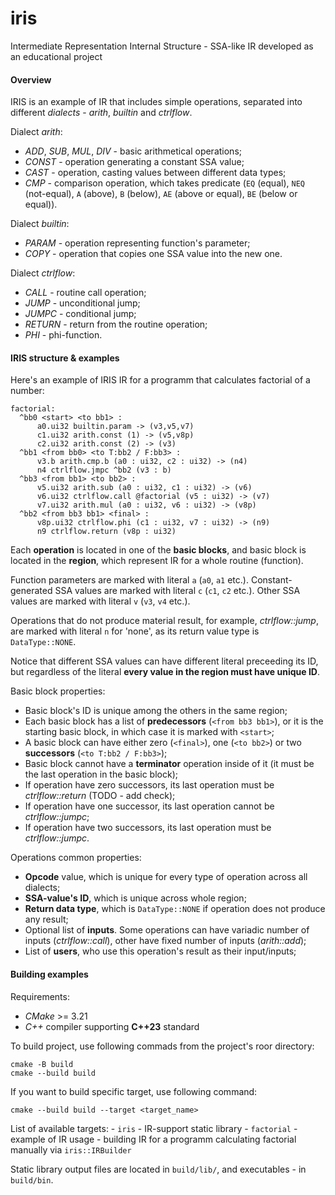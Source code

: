 # iris
Intermediate Representation Internal Structure - SSA-like IR developed as an educational project

#### Overview

IRIS is an example of IR that includes simple operations, separated into different _dialects_ - _arith_, _builtin_ and _ctrlflow_.

Dialect _arith_:
- _ADD_, _SUB_, _MUL_, _DIV_ - basic arithmetical operations;
- _CONST_ - operation generating a constant SSA value;
- _CAST_ - operation, casting values between different data types;
- _CMP_ - comparison operation, which takes predicate (``EQ`` (equal), ``NEQ`` (not-equal), ``A`` (above), ``B`` (below), ``AE`` (above or equal), ``BE`` (below or equal)).

Dialect _builtin_:
- _PARAM_ - operation representing function's parameter;
- _COPY_ - operation that copies one SSA value into the new one.
    
Dialect _ctrlflow_:
- _CALL_ - routine call operation;
- _JUMP_ - unconditional jump;
- _JUMPC_ - conditional jump;
- _RETURN_ - return from the routine operation;
- _PHI_ - phi-function.

#### IRIS structure & examples

Here's an example of IRIS IR for a programm that calculates factorial of a number:
```text
factorial:
  ^bb0 <start> <to bb1> :
      a0.ui32 builtin.param -> (v3,v5,v7)
      c1.ui32 arith.const (1) -> (v5,v8p)
      c2.ui32 arith.const (2) -> (v3)
  ^bb1 <from bb0> <to T:bb2 / F:bb3> :
      v3.b arith.cmp.b (a0 : ui32, c2 : ui32) -> (n4)
      n4 ctrlflow.jmpc ^bb2 (v3 : b)
  ^bb3 <from bb1> <to bb2> :
      v5.ui32 arith.sub (a0 : ui32, c1 : ui32) -> (v6)
      v6.ui32 ctrlflow.call @factorial (v5 : ui32) -> (v7)
      v7.ui32 arith.mul (a0 : ui32, v6 : ui32) -> (v8p)
  ^bb2 <from bb3 bb1> <final> :
      v8p.ui32 ctrlflow.phi (c1 : ui32, v7 : ui32) -> (n9)
      n9 ctrlflow.return (v8p : ui32)
```

Each **operation** is located in one of the **basic blocks**, and basic block is located in the **region**, which represent IR for a whole routine (function).

Function parameters are marked with literal ``a`` (``a0``, ``a1`` etc.).
Constant-generated SSA values are marked with literal ``c`` (``c1``, ``c2`` etc.).
Other SSA values are marked with literal ``v`` (``v3``, ``v4`` etc.).

Operations that do not produce material result, for example, _ctrlflow::jump_, are marked with literal ``n`` for 'none', as its return value type is ``DataType::NONE``.

Notice that different SSA values can have different literal preceeding its ID, but regardless of the literal **every value in the region must have unique ID**.

Basic block properties:
- Basic block's ID is unique among the others in the same region;
- Each basic block has a list of **predecessors** (``<from bb3 bb1>``), or it is the starting basic block, in which case it is marked with ``<start>``;
- A basic block can have either zero (``<final>``), one (``<to bb2>``) or two **successors** (``<to T:bb2 / F:bb3>``);
- Basic block cannot have a **terminator** operation inside of it (it must be the last operation in the basic block);
- If operation have zero successors, its last operation must be _ctrlflow::return_ (TODO - add check);
- If operation have one successor, its last operation cannot be _ctrlflow::jumpc_;
- If operation have two successors, its last operation must be _ctrlflow::jumpc_.

Operations common properties:
- **Opcode** value, which is unique for every type of operation across all dialects;
- **SSA-value's ID**, which is unique across whole region;
- **Return data type**, which is ``DataType::NONE`` if operation does not produce any result;
- Optional list of **inputs**. Some operations can have variadic number of inputs (_ctrlflow::call_), other have fixed number of inputs (_arith::add_);
- List of **users**, who use this operation's result as their input/inputs;

#### Building examples

Requirements:
- _CMake_ >= 3.21
- _C++_ compiler supporting **C++23** standard

To build project, use following commads from the project's roor directory:
```text
cmake -B build
cmake --build build
```

If you want to build specific target, use following command:
```text
cmake --build build --target <target_name>
```

List of available targets:
    - ``iris`` - IR-support static library
    - ``factorial`` - example of IR usage - building IR for a programm calculating factorial manually via ``iris::IRBuilder``

Static library output files are located in ``build/lib/``, and executables - in ``build/bin``.
